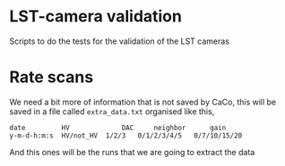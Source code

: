 # LST-camera validation
Scripts to do the tests for the validation of the LST cameras


# Rate scans
We need a bit more of information that is not saved by CaCo, this will be saved in a file called `extra_data.txt` organised like this,

```
date         HV             DAC     neighbor      gain
y-m-d-h:m:s  HV/not_HV  1/2/3   0/1/2/3/4/5   0/7/10/15/20
```
And this ones will be the runs that we are going to extract the data
